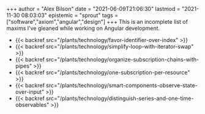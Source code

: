 +++
author = "Alex Bilson"
date = "2021-06-09T21:06:30"
lastmod = "2021-11-30 08:03:03"
epistemic = "sprout"
tags = ["software","axiom","angular","design"]
+++
This is an incomplete list of maxims I've gleaned while working on Angular development.

- {{< backref src="/plants/technology/favor-identifier-over-index" >}}
- {{< backref src="/plants/technology/simplify-loop-with-iterator-swap" >}}
- {{< backref src="/plants/technology/organize-subscription-chains-with-pipes" >}}
- {{< backref src="/plants/technology/one-subscription-per-resource" >}}
- {{< backref src="/plants/technology/smart-components-observe-state-over-input" >}}
- {{< backref src="/plants/technology/distinguish-series-and-one-time-observables" >}}
